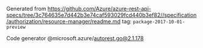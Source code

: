 Generated from https://github.com/Azure/azure-rest-api-specs/tree/3c764635e7d442b3e74caf593029fcd440b3ef82//specification/authorization/resource-manager/readme.md tag: `package-2017-10-01-preview`

Code generator @microsoft.azure/autorest.go@2.1.178


